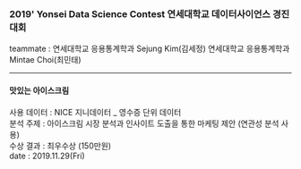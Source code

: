 ### 2019' Yonsei Data Science Contest 연세대학교 데이터사이언스 경진대회
teammate : 
연세대학교 응용통계학과 Sejung Kim(김세정)
연세대학교 응용통계학과 Mintae Choi(최민태)
* * *
#### 맛있는 아이스크림
사용 데이터 : NICE 지니데이터 _ 영수증 단위 데이터  
분석 주제 : 아이스크림 시장 분석과 인사이트 도출을 통한 마케팅 제안 (연관성 분석 사용)  
수상 결과 : 최우수상 (150만원)  
date : 2019.11.29(Fri)
